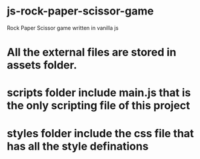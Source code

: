 # js-rock-paper-scissor-game
Rock Paper Scissor game written in vanilla js
# All the external files are stored in assets folder.
# scripts folder include main.js that is the only scripting file of this project
# styles folder include the css file that has all the style definations
